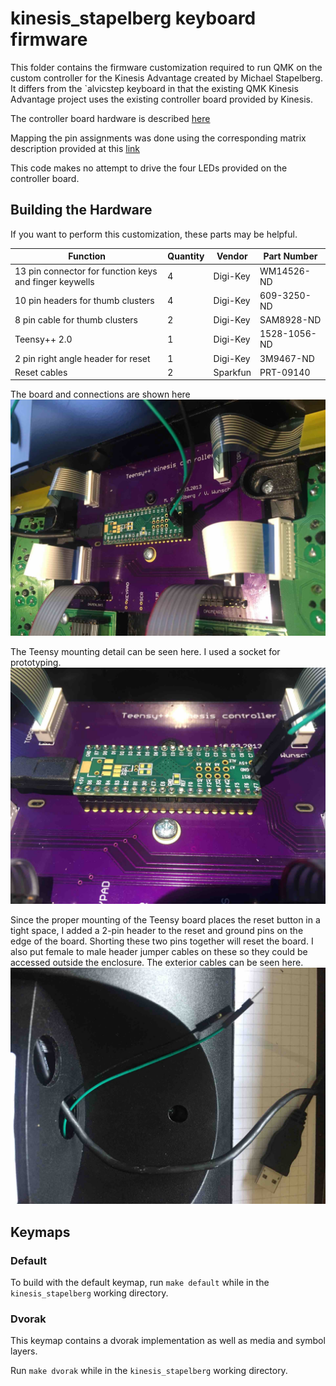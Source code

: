 # kinesis_stapelberg keyboard firmware

This folder contains the firmware customization required to run QMK on the custom controller for the Kinesis Advantage created by Michael Stapelberg.
It differs from the `alvicstep keyboard in that the existing QMK Kinesis Advantage project uses the existing controller board provided by Kinesis.

The controller board hardware is described
[here](http://michael.stapelberg.de/Artikel/kinesis_custom_controller)

Mapping the pin assignments was done using the corresponding matrix description provided at this
[link](https://github.com/stapelberg/kinesis-firmware/blob/master/kb_kinesis/config.kspec)

This code makes no attempt to drive the four LEDs provided on the controller board.


## Building the Hardware

If you want to perform this customization, these parts may be helpful.

| Function                                               | Quantity | Vendor   | Part Number  |
| ------------------------------------------------------ | -------- | -------  | ------------ |
| 13 pin connector for function keys and finger keywells | 4        | Digi-Key | WM14526-ND   |
| 10 pin headers for thumb clusters                      | 4        | Digi-Key | 609-3250-ND  |
| 8 pin cable for thumb clusters                         | 2        | Digi-Key | SAM8928-ND   |
| Teensy++ 2.0                                           | 1        | Digi-Key | 1528-1056-ND |
| 2 pin right angle header for reset                     | 1        | Digi-Key | 3M9467-ND    |
| Reset cables                                           | 2        | Sparkfun | PRT-09140    |

The board and connections are shown here
![](images/controller_board.jpg)

The Teensy mounting detail can be seen here.
I used a socket for prototyping.
![](images/teensy_detail.jpg)


Since the proper mounting of the Teensy board places the reset button in a tight space, I added a 2-pin header to the reset and ground pins on the edge of the board.
Shorting these two pins together will reset the board.
I also put female to male header jumper cables on these so they could be accessed outside the enclosure.
The exterior cables can be seen here.
![](images/exterior_reset.jpg)


## Keymaps

### Default

To build with the default keymap, run `make default` while in the
`kinesis_stapelberg` working directory.

### Dvorak

This keymap contains a dvorak implementation as well as media and symbol layers.

Run `make dvorak` while in the `kinesis_stapelberg` working directory.

